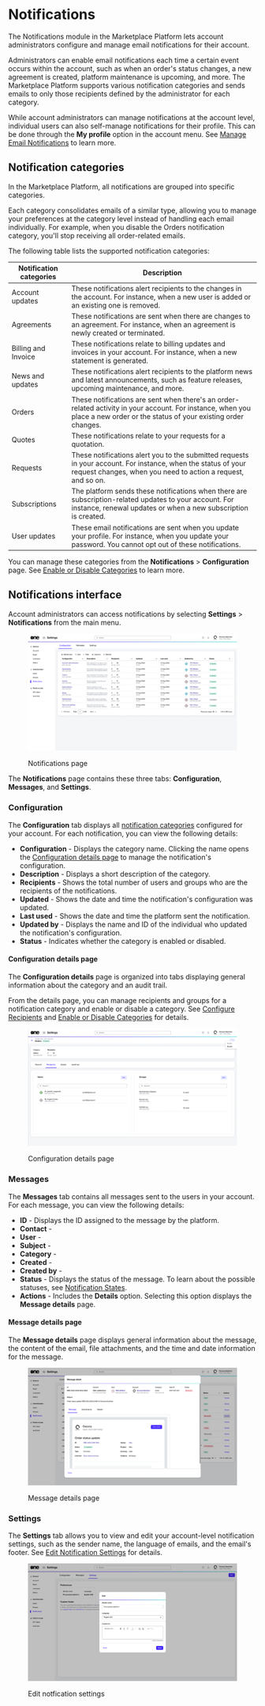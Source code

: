 # Notifications

The Notifications module in the Marketplace Platform lets account administrators configure and manage email notifications for their account.

Administrators can enable email notifications each time a certain event occurs within the account, such as when an order's status changes, a new agreement is created, platform maintenance is upcoming, and more. The Marketplace Platform supports various notification categories and sends emails to only those recipients defined by the administrator for each category.

While account administrators can manage notifications at the account level, individual users can also self-manage notifications for their profile. This can be done through the **My profile** option in the account menu. See [Manage Email Notifications](../../../marketplace-platform/getting-started/interface/manage-notification-preferences.md) to learn more.

## Notification categories <a href="#notification_types" id="notification_types"></a>

In the Marketplace Platform, all notifications are grouped into specific categories.&#x20;

Each category consolidates emails of a similar type, allowing you to manage your preferences at the category level instead of handling each email individually. For example, when you disable the Orders notification category, you'll stop receiving all order-related emails.&#x20;

The following table lists the supported notification categories:

| Notification categories | Description                                                                                                                                                                   |
| ----------------------- | ----------------------------------------------------------------------------------------------------------------------------------------------------------------------------- |
| Account updates         | These notifications alert recipients to the changes in the account. For instance, when a new user is added or an existing one is removed.                                     |
| Agreements              | These notifications are sent when there are changes to an agreement. For instance, when an agreement is newly created or terminated.                                          |
| Billing and Invoice     | These notifications relate to billing updates and invoices in your account. For instance, when a new statement is generated.                                                  |
| News and updates        | These notifications alert recipients to the platform news and latest announcements, such as feature releases, upcoming maintenance, and more.                                 |
| Orders                  | These notifications are sent when there's an order-related activity in your account. For instance, when you place a new order or the status of your existing order changes.   |
| Quotes                  | These notifications relate to your requests for a quotation.                                                                                                                  |
| Requests                | These notifications alert you to the submitted requests in your account. For instance, when the status of your request changes, when you need to action a request, and so on. |
| Subscriptions           | The platform sends these notifications when there are subscription-related updates to your account. For instance, renewal updates or when a new subscription is created.      |
| User updates            | These email notifications are sent when you update your profile. For instance, when you update your password. You cannot opt out of these notifications.                      |

You can manage these categories from the **Notifications** > **Configuration** page. See [Enable or Disable Categories](enable-or-disable-categories.md) to learn more.

## Notifications interface <a href="#audit-trail-interface" id="audit-trail-interface"></a>

Account administrators can access notifications by selecting **Settings** > **Notifications** from the main menu.

<figure><img src="../../../.gitbook/assets/notifications_interface.png" alt=""><figcaption><p>Notifications page</p></figcaption></figure>

The **Notifications** page contains these three tabs: **Configuration**, **Messages**, and **Settings**.&#x20;

### Configuration

The **Configuration** tab displays all [notification categories](./#notification_types) configured for your account. For each notification, you can view the following details:

* **Configuration** - Displays the category name. Clicking the name opens the [Configuration details page](./#configuration-details-page) to manage the notification's configuration. &#x20;
* **Description** - Displays a short description of the category.
* **Recipients** - Shows the total number of users and groups who are the recipients of the notifications.
* **Updated** - Shows the date and time the notification's configuration was updated.&#x20;
* **Last used** - Shows the date and time the platform sent the notification.&#x20;
* **Updated by** - Displays the name and ID of the individual who updated the notification's configuration.&#x20;
* **Status** - Indicates whether the category is enabled or disabled.&#x20;

#### Configuration details page

The **Configuration details** page is organized into tabs displaying general information about the category and an audit trail.&#x20;

From the details page, you can manage recipients and groups for a notification category and enable or disable a category. See [Configure Recipients](configure-recipients.md) and [Enable or Disable Categories](enable-or-disable-categories.md) for details.

<figure><img src="../../../.gitbook/assets/notifications_configuration_details.png" alt=""><figcaption><p>Configuration details page</p></figcaption></figure>

### Messages

The **Messages** tab contains all messages sent to the users in your account. For each message, you can view the following details:

* **ID** - Displays the ID assigned to the message by the platform.
* **Contact** -
* **User** -
* **Subject** -
* **Category** -
* **Created** -
* **Created by** -
* **Status** - Displays the status of the message. To learn about the possible statuses, see [Notification States](notification-states.md).
* **Actions** - Includes the **Details** option. Selecting this option displays the **Message details** page.

#### Message details page

The **Message details** page displays general information about the message, the content of the email, file attachments, and the time and date information for the message.&#x20;

<figure><img src="../../../.gitbook/assets/notifications_message_detail.png" alt=""><figcaption><p>Message details page</p></figcaption></figure>

### Settings

The **Settings** tab allows you to view and edit your account-level notification settings, such as the sender name, the language of emails, and the email's footer. See [Edit Notification Settings](edit-notification-settings.md) for details.&#x20;

<figure><img src="../../../.gitbook/assets/notifications_settings.png" alt=""><figcaption><p>Edit notfication settings</p></figcaption></figure>
